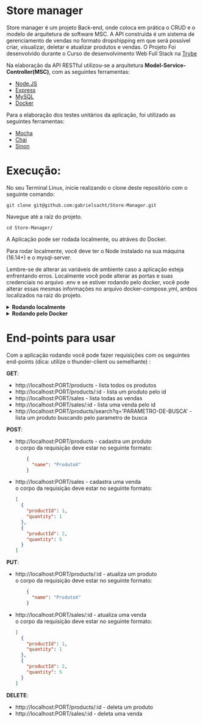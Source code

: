 # Store manager
  Store manager é um projeto Back-end, onde coloca em prática o CRUD e o modelo de arquitetura de software MSC. A API construída é um sistema de gerenciamento de vendas no formato dropshipping em que será possível criar, visualizar, deletar e atualizar produtos e vendas.
  O Projeto Foi desenvolvido durante o Curso de desenvolvimento Web Full Stack na [Trybe](https://www.betrybe.com/)
 
 Na elaboração da API RESTful utilizou-se a arquitetura **Model-Service-Controller(MSC)**, com as seguintes ferramentas:

- [Node.JS](https://nodejs.org/en/)
- [Express](https://expressjs.com/pt-br/)
- [MySQL](https://www.mysql.com/)
- [Docker](https://www.docker.com/)

Para a elaboração dos testes unitários da aplicação, foi utilizado as seguintes ferramentas:
- [Mocha](https://mochajs.org/)
- [Chai](https://www.chaijs.com/)
- [Sinon](https://sinonjs.org/)

# Execução:

No seu Terminal Linux, inicie realizando o clone deste repositório com o seguinte comando:

    git clone git@github.com:gabrielsacht/Store-Manager.git

Navegue até a raíz do projeto.

    cd Store-Manager/
    
A Aplicação pode ser rodada localmente, ou atráves do Docker.

Para rodar localmente, você deve ter o Node instalado na sua máquina (16.14+) e o mysql-server.

Lembre-se de alterar as variáveis de ambiente caso a aplicação esteja enfrentando erros. Localmente você pode alterar as portas e suas credenciais no arquivo .env e se estiver rodando pelo docker, você pode alterar essas mesmas informações no arquivo docker-compose.yml, ambos localizados na raiz do projeto. 

<details>
   <summary><strong>Rodando localmente</strong></summary> 
  </br>
  
  Após seguir os dois passos iniciais execute o comando abaixo para instalar as dependências:

    npm install

  Renomeie o arquivo '.env-example' na raiz do projeto para '.env' e subtitua, caso necessário, as informações contidas nele com suas credenciais do mysql e as preferências (PORT e LOCALHOST).
  
  Faça login no banco de dados utilizando suas credencias. 
 
    mysql -u <seu-usuario> -p
    
  Execute os scripts <strong>migration.sql</strong> e <strong>seed.sql</strong> para a criação do banco <strong>Store Manager</strong>. Você pode fazer isso utilizando o mysql-workbench ou diretamente no terminal do mysql copiando os códigos contidos no arquivo migration.sql e seed.sql respectivamente.
  
  Inicie a aplicação rodando o seguinte comando:
    
    npm start
</details>
<details>
   <summary><strong>Rodando pelo Docker</strong></summary> 
  </br>
  
  Na raíz do projeto, utilize o seguinte comando para subir os containers do <strong>node</strong> e do <strong>banco de dados</strong>:

    docker-compose up -d
    
  Abra o terminal do container <strong>store_manager</strong> executando o comando:

     docker exec -it store_manager bash

  após entrar no terminal do container, execute o comando abaixo para instalar as dependências:

    npm install

    
 Para configurar o banco de dados será necessário entrar no terminal do container <strong>store_manager_db</strong>. No terminal da sua máquina local, utilize o seguinte comando:
  
    docker exec -it store_manager_db bash
    
 Faça login no banco de dados utilizando as credencias descritas no arquivo <strong>docker-compose.yaml</strong> (use 'root' e 'password' como padrão): 
 
    mysql -u root -p
 
 Execute os scripts <strong>migration.sql</strong> e <strong>seed.sql</strong> para a criação do banco <strong>Store Manager</strong>. Você pode fazer isso utilizando o mysql-workbench ou diretamente no terminal do mysql copiando os códigos contidos no arquivo migration.sql e seed.sql respectivamente.

Utilizando o terminal do container do <strong>store_manager</strong> realize o seguinte comando para iniciar a aplicação:
  
    npm start
    
</details>
   
# End-points para usar

Com a aplicação rodando você pode fazer requisições com os seguintes end-points (dica: utilize o thunder-client ou semelhante) :

<strong>GET</strong>:
- http://localhost:PORT/products  -  lista todos os produtos
- http://localhost:PORT/products/:id  -  lista um produto pelo id
- http://localhost:PORT/sales  -  lista todas as vendas
- http://localhost:PORT/sales/:id  -  lista uma venda pelo id
- http://localhost:PORT/products/search?q='PARAMETRO-DE-BUSCA'  -  lista um produto buscando pelo parametro de busca

<strong>POST</strong>:
- http://localhost:PORT/products    - cadastra um produto  <br>
    o corpo da requisição deve estar no seguinte formato:
  
  ```json
      {
        "name": "ProdutoX"
      }
  ```
  
- http://localhost:PORT/sales     - cadastra uma venda <br>
    o corpo da requisição deve estar no seguinte formato:
  
  ```json
  [
    {
      "productId": 1,
      "quantity": 1
    },
    {
      "productId": 2,
      "quantity": 5
    }
  ]
  ```

<strong>PUT</strong>:
- http://localhost:PORT/products/:id    - atualiza um produto  <br>
    o corpo da requisição deve estar no seguinte formato:
  
  ```json
      {
        "name": "ProdutoX"
      }
  ```
  
- http://localhost:PORT/sales/:id     -  atualiza uma venda <br>
    o corpo da requisição deve estar no seguinte formato:
  
  ```json
  [
    {
      "productId": 1,
      "quantity": 1
    },
    {
      "productId": 2,
      "quantity": 5
    }
  ]
  ```

 <strong>DELETE</strong>:
 - http://localhost:PORT/products/:id     -  deleta um produto
 - http://localhost:PORT/sales/:id      - deleta uma venda
